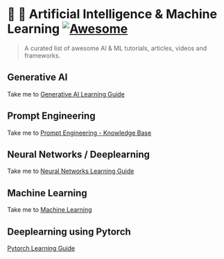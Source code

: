 #  🧠 🤖 Artificial Intelligence & Machine Learning [![Awesome](https://awesome.re/badge-flat2.svg)](https://awesome.re)

> A curated list of awesome AI & ML tutorials, articles, videos and frameworks.

## Generative AI

Take me to [Generative AI Learning Guide](LLM-Learning-Guide.md)

## Prompt Engineering

Take me to [Prompt Engineering - Knowledge Base](prompt-engineering-resources.md)

## Neural Networks / Deeplearning

Take me to [Neural Networks Learning Guide](nn-dl.md)

## Machine Learning

Take me to [Machine Learning](ml.md)

## Deeplearning using Pytorch
[Pytorch Learning Guide]()
